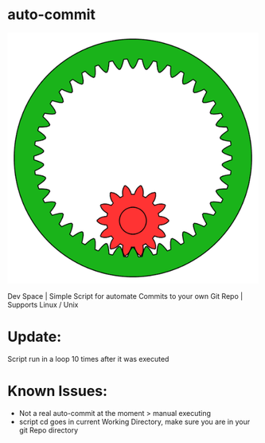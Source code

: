 # auto-commit

<p align="right">
  <img src="./Animated_internal_gear.gif">
</p>

Dev Space | Simple Script for automate Commits to your own Git Repo | Supports Linux / Unix

# Update:

Script run in a loop 10 times after it was executed


# Known Issues:

- Not a real auto-commit at the moment > manual executing
- script cd goes in current Working Directory, make sure you are in your git Repo directory
